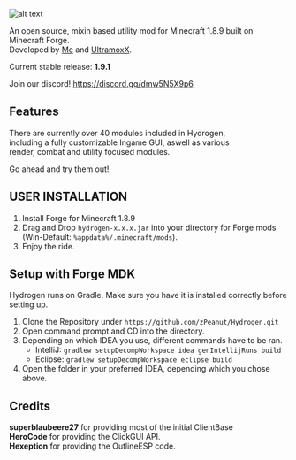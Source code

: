 ![alt text](https://raw.githubusercontent.com/zPeanut/Resources/master/hydrogen.png)

An open source, mixin based utility mod for Minecraft 1.8.9 built on Minecraft Forge.  
Developed by [Me] and [UltramoxX].

Current stable release: **1.9.1**

Join our discord!
https://discord.gg/dmw5N5X9p6

## Features

There are currently over 40 modules included in Hydrogen,  
including a fully customizable Ingame GUI, aswell as various  
render, combat and utility focused modules.  
  
Go ahead and try them out!

## USER INSTALLATION

1. Install Forge for Minecraft 1.8.9
2. Drag and Drop ``hydrogen-x.x.x.jar`` into your directory for Forge mods (Win-Default: ``%appdata%/.minecraft/mods``).
3. Enjoy the ride.

## Setup with Forge MDK

Hydrogen runs on Gradle. Make sure you have it is installed correctly before setting up.

1. Clone the Repository under `https://github.com/zPeanut/Hydrogen.git`
2. Open command prompt and CD into the directory.
3. Depending on which IDEA you use, different commands have to be ran.
    - IntelliJ: `gradlew setupDecompWorkspace idea genIntellijRuns build`
    - Eclipse: `gradlew setupDecompWorkspace eclipse build`
4. Open the folder in your preferred IDEA, depending which you chose above.

## Credits

**superblaubeere27** for providing most of the initial ClientBase  
**HeroCode** for providing the ClickGUI API.  
**Hexeption** for providing the OutlineESP code.

[me]: https://github.com/zPeanut
[UltramoxX]: https://github.com/Morten-Renner

